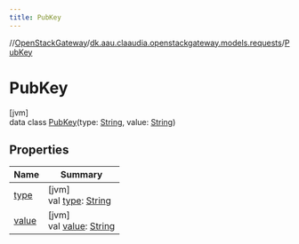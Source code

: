 ```yaml
---
title: PubKey
---
```

//[OpenStackGateway](../../../index.html)/[dk.aau.claaudia.openstackgateway.models.requests](../index.html)/[PubKey](index.html)



# PubKey



[jvm]\
data class [PubKey](index.html)(type: [String](https://kotlinlang.org/api/latest/jvm/stdlib/kotlin/-string/index.html), value: [String](https://kotlinlang.org/api/latest/jvm/stdlib/kotlin/-string/index.html))



## Properties


| Name | Summary |
|---|---|
| [type](type.html) | [jvm]<br>val [type](type.html): [String](https://kotlinlang.org/api/latest/jvm/stdlib/kotlin/-string/index.html) |
| [value](value.html) | [jvm]<br>val [value](value.html): [String](https://kotlinlang.org/api/latest/jvm/stdlib/kotlin/-string/index.html) |

